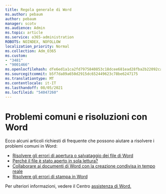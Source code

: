 ```yaml
---
title: Regola generale di Word
ms.author: pebaum
author: pebaum
manager: scotv
ms.audience: Admin
ms.topic: article
ms.service: o365-administration
ROBOTS: NOINDEX, NOFOLLOW
localization_priority: Normal
ms.collection: Adm_O365
ms.custom:
- "3481"
- "9001466"
ms.openlocfilehash: dfe6ed1a1ca2fd7975840853c18dcee681ead28fba2b22092ca7edee925c8a62
ms.sourcegitcommit: b5f7da89a650d2915dc652449623c78be6247175
ms.translationtype: MT
ms.contentlocale: it-IT
ms.lasthandoff: 08/05/2021
ms.locfileid: "54047260"
---
```

# <a name="common-issues-and-resolutions-with-word"></a>Problemi comuni e risoluzioni con Word

Ecco alcuni articoli richiesti di frequente che possono aiutare a risolvere i problemi comuni in Word:

- [Risolvere gli errori di apertura o salvataggio dei file di Word](https://docs.microsoft.com/alchemyinsights/errors-opening-or-saving-files)
- [Perché il file è stato aperto in sola lettura?](https://support.office.com/article/why-did-my-file-open-read-only-3ab4b792-da50-4b38-8628-14c64e1f1d15)
- [Collaborare ai documenti di Word con la creazione condivisa in tempo reale](https://support.office.com/article/collaborate-on-word-documents-with-real-time-co-authoring-7dd3040c-3f30-4fdd-bab0-8586492a1f1d?wt.mc_id=fsn_word_share_and_coauthor)
- [Risolvere gli errori di stampa in Word](https://docs.microsoft.com/office/troubleshoot/word/print-failures-in-word)

Per ulteriori informazioni, vedere il Centro [assistenza di Word.](https://support.office.com/word)
